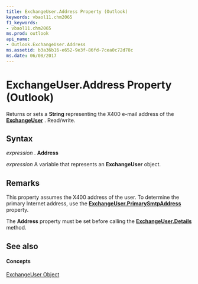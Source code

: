 ```yaml
---
title: ExchangeUser.Address Property (Outlook)
keywords: vbaol11.chm2065
f1_keywords:
- vbaol11.chm2065
ms.prod: outlook
api_name:
- Outlook.ExchangeUser.Address
ms.assetid: b3a36b16-e652-9e3f-86fd-7cea0c72d78c
ms.date: 06/08/2017
---
```



# ExchangeUser.Address Property (Outlook)

Returns or sets a  **String** representing the X400 e-mail address of the **[ExchangeUser](Outlook.ExchangeUser.md)** . Read/write.


## Syntax

 _expression_ . **Address**

 _expression_ A variable that represents an **ExchangeUser** object.


## Remarks

This property assumes the X400 address of the user. To determine the primary Internet address, use the  **[ExchangeUser.PrimarySmtpAddress](Outlook.ExchangeUser.PrimarySmtpAddress.md)** property.

The  **Address** property must be set before calling the **[ExchangeUser.Details](Outlook.ExchangeUser.Details.md)** method.


## See also


#### Concepts


[ExchangeUser Object](Outlook.ExchangeUser.md)

